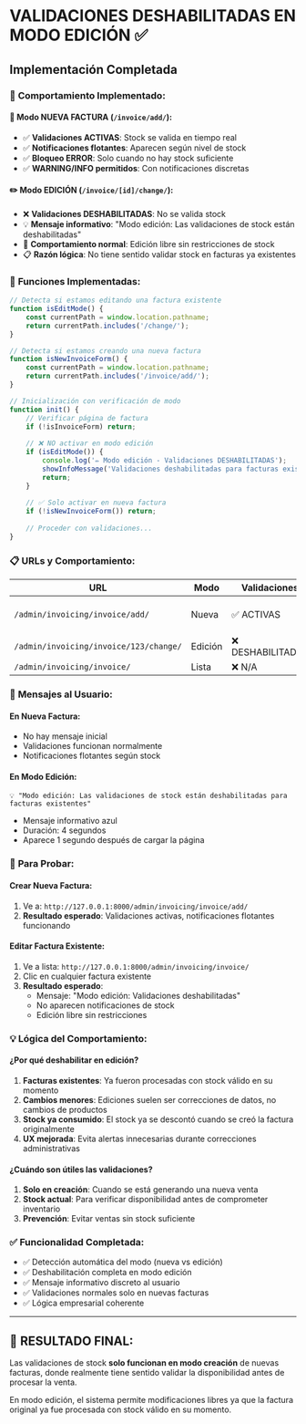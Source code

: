 # VALIDACIONES DESHABILITADAS EN MODO EDICIÓN ✅

## Implementación Completada

### 🎯 **Comportamiento Implementado**:

#### 📝 **Modo NUEVA FACTURA** (`/invoice/add/`):
- ✅ **Validaciones ACTIVAS**: Stock se valida en tiempo real
- ✅ **Notificaciones flotantes**: Aparecen según nivel de stock
- ✅ **Bloqueo ERROR**: Solo cuando no hay stock suficiente
- ✅ **WARNING/INFO permitidos**: Con notificaciones discretas

#### ✏️ **Modo EDICIÓN** (`/invoice/[id]/change/`):
- ❌ **Validaciones DESHABILITADAS**: No se valida stock
- 💡 **Mensaje informativo**: "Modo edición: Las validaciones de stock están deshabilitadas"
- 🔄 **Comportamiento normal**: Edición libre sin restricciones de stock
- 📋 **Razón lógica**: No tiene sentido validar stock en facturas ya existentes

### 🔧 **Funciones Implementadas**:

```javascript
// Detecta si estamos editando una factura existente
function isEditMode() {
    const currentPath = window.location.pathname;
    return currentPath.includes('/change/');
}

// Detecta si estamos creando una nueva factura
function isNewInvoiceForm() {
    const currentPath = window.location.pathname;
    return currentPath.includes('/invoice/add/');
}

// Inicialización con verificación de modo
function init() {
    // Verificar página de factura
    if (!isInvoiceForm) return;
    
    // ❌ NO activar en modo edición
    if (isEditMode()) {
        console.log('✏️ Modo edición - Validaciones DESHABILITADAS');
        showInfoMessage('Validaciones deshabilitadas para facturas existentes');
        return;
    }
    
    // ✅ Solo activar en nueva factura
    if (!isNewInvoiceForm()) return;
    
    // Proceder con validaciones...
}
```

### 📋 **URLs y Comportamiento**:

| URL | Modo | Validaciones | Descripción |
|-----|------|-------------|-------------|
| `/admin/invoicing/invoice/add/` | Nueva | ✅ ACTIVAS | Validación completa de stock |
| `/admin/invoicing/invoice/123/change/` | Edición | ❌ DESHABILITADAS | Edición libre |
| `/admin/invoicing/invoice/` | Lista | ❌ N/A | No aplica |

### 🎨 **Mensajes al Usuario**:

#### En Nueva Factura:
- No hay mensaje inicial
- Validaciones funcionan normalmente
- Notificaciones flotantes según stock

#### En Modo Edición:
```
💡 "Modo edición: Las validaciones de stock están deshabilitadas para facturas existentes"
```
- Mensaje informativo azul
- Duración: 4 segundos
- Aparece 1 segundo después de cargar la página

### 🧪 **Para Probar**:

#### Crear Nueva Factura:
1. Ve a: `http://127.0.0.1:8000/admin/invoicing/invoice/add/`
2. **Resultado esperado**: Validaciones activas, notificaciones flotantes funcionando

#### Editar Factura Existente:
1. Ve a lista: `http://127.0.0.1:8000/admin/invoicing/invoice/`
2. Clic en cualquier factura existente
3. **Resultado esperado**: 
   - Mensaje: "Modo edición: Validaciones deshabilitadas"
   - No aparecen notificaciones de stock
   - Edición libre sin restricciones

### 💡 **Lógica del Comportamiento**:

#### ¿Por qué deshabilitar en edición?
1. **Facturas existentes**: Ya fueron procesadas con stock válido en su momento
2. **Cambios menores**: Ediciones suelen ser correcciones de datos, no cambios de productos
3. **Stock ya consumido**: El stock ya se descontó cuando se creó la factura originalmente
4. **UX mejorada**: Evita alertas innecesarias durante correcciones administrativas

#### ¿Cuándo son útiles las validaciones?
1. **Solo en creación**: Cuando se está generando una nueva venta
2. **Stock actual**: Para verificar disponibilidad antes de comprometer inventario
3. **Prevención**: Evitar ventas sin stock suficiente

### ✅ **Funcionalidad Completada**:
- ✅ Detección automática del modo (nueva vs edición)
- ✅ Deshabilitación completa en modo edición
- ✅ Mensaje informativo discreto al usuario
- ✅ Validaciones normales solo en nuevas facturas
- ✅ Lógica empresarial coherente

---

## 🎯 **RESULTADO FINAL**:
Las validaciones de stock **solo funcionan en modo creación** de nuevas facturas, donde realmente tiene sentido validar la disponibilidad antes de procesar la venta.

En modo edición, el sistema permite modificaciones libres ya que la factura original ya fue procesada con stock válido en su momento.